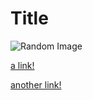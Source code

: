 # Title 

![Random Image](randomimage.png)

[a link!](https://something.com)

[another link!](some-page.html)
